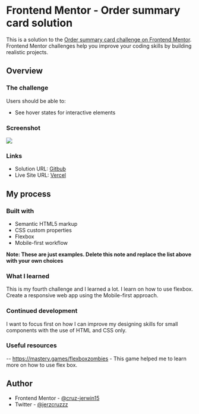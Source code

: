# Frontend Mentor - Order summary card solution

This is a solution to the [Order summary card challenge on Frontend Mentor](https://www.frontendmentor.io/challenges/order-summary-component-QlPmajDUj). Frontend Mentor challenges help you improve your coding skills by building realistic projects. 




## Overview

### The challenge

Users should be able to:

- See hover states for interactive elements

### Screenshot

![](./screenshot.jpg)



### Links

- Solution URL: [Gitbub](https://github.com/cruz-jerwin15/productsummarycomponent.git)
- Live Site URL: [Vercel](https://your-live-site-url.com)

## My process

### Built with

- Semantic HTML5 markup
- CSS custom properties
- Flexbox
- Mobile-first workflow

**Note: These are just examples. Delete this note and replace the list above with your own choices**

### What I learned

This is my fourth challenge and I learned a lot. I learn on how to use flexbox. Create a responsive web app using the Mobile-first approach.

### Continued development

I want to focus first on how I can improve my designing skills for small components with the use of HTML and CSS only.

### Useful resources

-- https://mastery.games/flexboxzombies - This game helped me to learn more on how to use flex box.



## Author


- Frontend Mentor - [@cruz-jerwin15](https://www.frontendmentor.io/profile/@cruz-jerwin15)
- Twitter - [@jerzcruzzz](https://twitter.com/jerzcruzzz)


